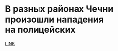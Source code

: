 # В разных районах Чечни произошли нападения на полицейских



[LINK](https://varlamov.ru/3055553.html)